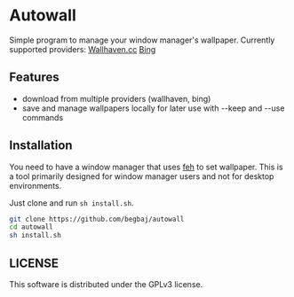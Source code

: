 # Autowall
Simple program to manage your window manager's wallpaper. 
Currently supported providers:
  [Wallhaven.cc](https://wallhaven.cc/)
  [Bing](https://bingwallpaper.microsoft.com/win/en/bing/bing-wallpaper/)

## Features
- download from multiple providers (wallhaven, bing)
- save and manage wallpapers locally for later use with --keep and --use commands

## Installation
You need to have a window manager that uses [feh](https://github.com/derf/feh) to set wallpaper.
This is a tool primarily designed for window manager users and not for desktop environments.

Just clone and run ` sh install.sh `.

```bash
git clone https://github.com/begbaj/autowall
cd autowall
sh install.sh
```

## LICENSE
This software is distributed under the GPLv3 license.
